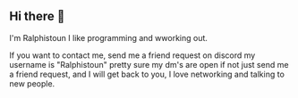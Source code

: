 ## Hi there 👋
I'm Ralphistoun I like programming and wworking out.

If you want to contact me, send me a friend request on discord my username is "Ralphistoun"
pretty sure my dm's are open if not just send me a friend request,
and I will get back to you, I love networking and talking to new people.

